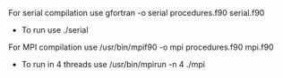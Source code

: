 For serial compilation use gfortran -o serial procedures.f90 serial.f90
* To run use ./serial

For MPI compilation use /usr/bin/mpif90 -o mpi procedures.f90 mpi.f90  
* To run in 4 threads use  /usr/bin/mpirun -n 4 ./mpi
